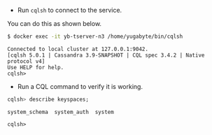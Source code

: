 
* Run `cqlsh` to connect to the service.

You can do this as shown below.

```sh
$ docker exec -it yb-tserver-n3 /home/yugabyte/bin/cqlsh
```

```
Connected to local cluster at 127.0.0.1:9042.
[cqlsh 5.0.1 | Cassandra 3.9-SNAPSHOT | CQL spec 3.4.2 | Native protocol v4]
Use HELP for help.
cqlsh>
```

* Run a CQL command to verify it is working.

```sql
cqlsh> describe keyspaces;
```

```
system_schema  system_auth  system

cqlsh>
```
